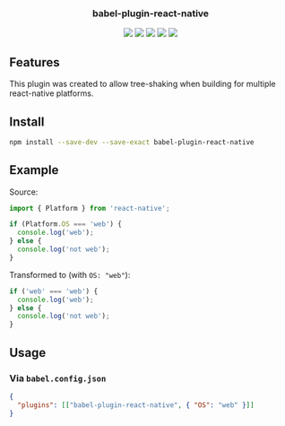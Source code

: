 <h3 align="center">
  babel-plugin-react-native
</h3>

<p align="center">
  <a href="https://npmjs.org/package/babel-plugin-react-native"><img src="https://img.shields.io/npm/v/babel-plugin-react-native.svg?style=flat-square"></a>
  <a href="https://npmjs.org/package/babel-plugin-react-native"><img src="https://img.shields.io/npm/dw/babel-plugin-react-native.svg?style=flat-square"></a>
  <a href="https://npmjs.org/package/babel-plugin-react-native"><img src="https://img.shields.io/node/v/babel-plugin-react-native.svg?style=flat-square"></a>
  <a href="https://npmjs.org/package/babel-plugin-react-native"><img src="https://img.shields.io/npm/types/babel-plugin-react-native.svg?style=flat-square"></a>
  <a href="https://codecov.io/gh/christophehurpeau/babel-plugin-react-native"><img src="https://img.shields.io/codecov/c/github/christophehurpeau/babel-plugin-react-native/master.svg?style=flat-square"></a>
</p>

## Features

This plugin was created to allow tree-shaking when building for multiple react-native platforms.

## Install

```bash
npm install --save-dev --save-exact babel-plugin-react-native
```

## Example

Source:

```js
import { Platform } from 'react-native';

if (Platform.OS === 'web') {
  console.log('web');
} else {
  console.log('not web');
}
```

Transformed to (with `OS: "web"`):

```js
if ('web' === 'web') {
  console.log('web');
} else {
  console.log('not web');
}
```

## Usage

### Via `babel.config.json`

```json
{
  "plugins": [["babel-plugin-react-native", { "OS": "web" }]]
}
```
